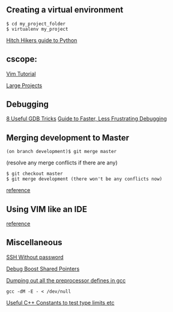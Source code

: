 ## Creating a virtual environment
```
$ cd my_project_folder
$ virtualenv my_project
```
[Hitch Hikers guide to Python](http://docs.python-guide.org/en/latest/dev/virtualenvs)

## cscope:
[Vim Tutorial](http://cscope.sourceforge.net/cscope_vim_tutorial.html)

[Large Projects](http://cscope.sourceforge.net/cscope_vim_tutorial.html)

## Debugging
[8 Useful GDB Tricks](https://blogs.oracle.com/ksplice/8-gdb-tricks-you-should-know)
[Guide to Faster, Less Frustrating Debugging](http://heather.cs.ucdavis.edu/~matloff/UnixAndC/CLanguage/Debug.html)

## Merging development to Master
```
(on branch development)$ git merge master
```
(resolve any merge conflicts if there are any)
```
$ git checkout master
$ git merge development (there won't be any conflicts now)
```
[reference](https://stackoverflow.com/questions/14168677/merge-development-branch-with-master)

## Using VIM like an IDE
[reference](http://vim.wikia.com/wiki/Use_Vim_like_an_IDE)

## Miscellaneous

[SSH Without password](http://www.linuxproblem.org/art_9.html)

[Debug Boost Shared Pointers](http://tools.proteomecenter.org/wiki/index.php?title=Debugging:Working_with_boost::shared_ptr)

[Dumping out all the preprocessor defines in gcc](https://stackoverflow.com/questions/2224334/gcc-dump-preprocessor-defines)
```
gcc -dM -E - < /dev/null
```
[Useful C++ Constants to test type limits etc](http://en.cppreference.com/w/c/types/limits)
